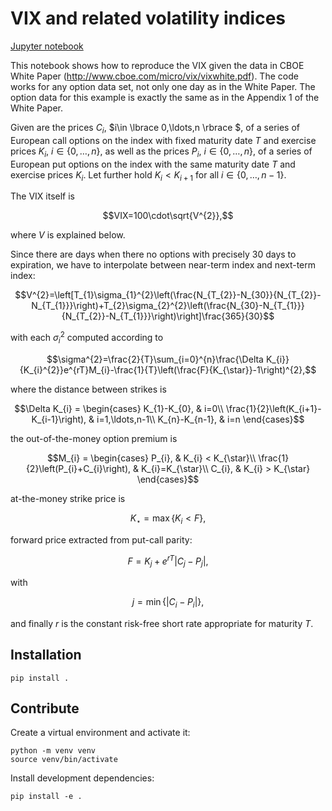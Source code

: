 # VIX and related volatility indices

[Jupyter notebook](,/notebooks/Replicate_VIXwite.ipynb)

This notebook shows how to reproduce the VIX given the data in CBOE White Paper (http://www.cboe.com/micro/vix/vixwhite.pdf). The code works for any option data set, not only one day as in the White Paper. The option data for this example is exactly the same as in the Appendix 1 of the White Paper.

Given are the prices $C_{i}$, $i\in \lbrace 0,\ldots,n \rbrace $, of a series of European call options on the index with fixed maturity date $T$ and exercise prices $K_{i}$, $i\in\lbrace 0,\ldots,n\rbrace$, as well as the prices $P_{i}$, $i\in\lbrace 0,\ldots,n\rbrace$, of a series of European put options on the index with the same maturity date $T$ and exercise prices $K_{i}$. Let further hold $K_{i}<K_{i+1}$ for all $i\in\lbrace 0,\ldots,n-1\rbrace$.

The VIX itself is

$$VIX=100\cdot\sqrt{V^{2}},$$

where $V$ is explained below.

Since there are days when there no options with precisely 30 days to expiration, we have to interpolate between near-term index and next-term index:

$$V^{2}=\left[T_{1}\sigma_{1}^{2}\left(\frac{N_{T_{2}}-N_{30}}{N_{T_{2}}-N_{T_{1}}}\right)+T_{2}\sigma_{2}^{2}\left(\frac{N_{30}-N_{T_{1}}}{N_{T_{2}}-N_{T_{1}}}\right)\right]\frac{365}{30}$$

with each $\sigma_{i}^{2}$ computed according to

$$\sigma^{2}=\frac{2}{T}\sum_{i=0}^{n}\frac{\Delta K_{i}}{K_{i}^{2}}e^{rT}M_{i}-\frac{1}{T}\left(\frac{F}{K_{\star}}-1\right)^{2},$$

where the distance between strikes is

$$\Delta K_{i}	=	\begin{cases}
K_{1}-K_{0}, & i=0\\
\frac{1}{2}\left(K_{i+1}-K_{i-1}\right), & i=1,\ldots,n-1\\
K_{n}-K_{n-1}, & i=n
\end{cases}$$

the out-of-the-money option premium is

$$M_{i}	=	\begin{cases}
P_{i}, & K_{i} < K_{\star}\\
\frac{1}{2}\left(P_{i}+C_{i}\right), & K_{i}=K_{\star}\\
C_{i}, & K_{i} > K_{\star}
\end{cases}$$

at-the-money strike price is

$$K_{\star}	=	\max\lbrace K_{i} < F\rbrace ,$$

forward price extracted from put-call parity:

$$F	=	K_{j}+e^{rT}\left|C_{j}-P_{j}\right|,$$

with

$$j=\min\lbrace \left|C_{i}-P_{i}\right|\rbrace ,$$

and finally $r$ is the constant risk-free short rate appropriate for maturity $T$.

## Installation

```shell
pip install .
```

## Contribute

Create a virtual environment and activate it:
```shell
python -m venv venv
source venv/bin/activate
```
Install development dependencies:
```shell
pip install -e .
```
